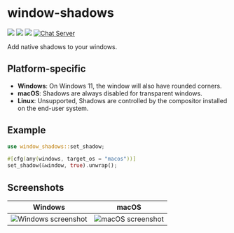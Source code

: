 # window-shadows

[![](https://img.shields.io/crates/v/window-shadows)](https://crates.io/crates/window-shadows) [![](https://img.shields.io/docsrs/window-shadows)](https://docs.rs/window-shadows/) ![](https://img.shields.io/crates/l/window-shadows)
[![Chat Server](https://img.shields.io/badge/chat-on%20discord-7289da.svg)](https://discord.gg/SpmNs4S)

Add native shadows to your windows.

## Platform-specific

- **Windows**: On Windows 11, the window will also have rounded corners.
- **macOS**: Shadows are always disabled for transparent windows.
- **Linux**: Unsupported, Shadows are controlled by the compositor installed on the end-user system.

## Example

```rs
use window_shadows::set_shadow;

#[cfg(any(windows, target_os = "macos"))]
set_shadow(&window, true).unwrap();
```

## Screenshots

<p align="center">

| Windows | macOS |
| :---:   | :---: |
| ![Windows screenshot](./screenshots/windows.png) | ![macOS screenshot](./screenshots/macOS.png) |

</p>
